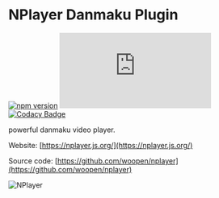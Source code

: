 # NPlayer Danmaku Plugin

[![npm version](https://img.shields.io/npm/v/nplayer)](https://github.com/woopen/nplayer) 
[![gzip size](https://badge-size.herokuapp.com/woopen/nplayer/main/packages/nplayer-danmaku/dist/index.min.js?compression=gzip)](https:/unpkg.com/@nplayer/danmaku/dist/index.min.js) 
[![Codacy Badge](https://app.codacy.com/project/badge/Grade/08e3f1086b5748aaa745ca655ecd1c6a)](https://www.codacy.com/gh/woopen/nplayer/dashboard?utm_source=github.com&amp;utm_medium=referral&amp;utm_content=woopen/nplayer&amp;utm_campaign=Badge_Grade) 

powerful danmaku video player.

Website: [https://nplayer.js.org/](https://nplayer.js.org/)

Source code: [https://github.com/woopen/nplayer](https://github.com/woopen/nplayer)

![NPlayer](https://i.loli.net/2021/04/18/xa5mc1B6M3hsWiN.jpg)
